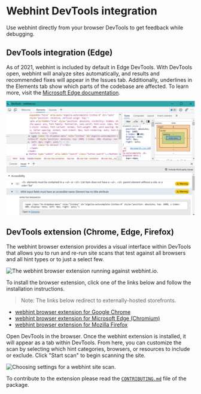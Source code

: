 # Webhint DevTools integration

Use webhint directly from your browser DevTools to get feedback while debugging.

## DevTools integration (Edge)

As of 2021, webhint is included by default in Edge DevTools. With DevTools
open, webhint will analyze sites automatically, and results and recommended
fixes will appear in the Issues tab. Additionally, underlines in the Elements
tab show which parts of the codebase are affected. To learn more, visit the
[Microsoft Edge documentation](https://docs.microsoft.com/en-us/microsoft-edge/devtools-guide-chromium/issues/).

![webhint integration into Edge DevTools](images/edge-devtools.png)

## DevTools extension (Chrome, Edge, Firefox)

The webhint browser extension provides a visual interface within DevTools that
allows you to run and re-run site scans that test against all browsers and
all hint types or to just a select few.

![The webhint browser extension running against webhint.io.](images/extension-browser-0.png)

To install the browser extension, click one of the links below and follow the
installation instructions.

 > Note: The links below redirect to externally-hosted storefronts.

- [webhint browser extension for Google Chrome](https://chrome.google.com/webstore/detail/webhint/gccemnpihkbgkdmoogenkbkckppadcag)
- [webhint browser extension for Microsoft Edge (Chromium)](https://microsoftedge.microsoft.com/insider-addons/detail/mlgfbihcfnkaenjpdcngdnhcpkdmcdee)
- [webhint browser extension for Mozilla Firefox](https://addons.mozilla.org/en-US/firefox/addon/webhint/)

Open DevTools in the browser. Once the webhint extension is installed, it will
appear as a tab within DevTools. From here, you can customize the scan by
selecting which hint categories, browsers, or resources to include or exclude.
Click "Start scan" to begin scanning the site.

![Choosing settings for a webhint site scan.](images/extension-browser-1.png)

To contribute to the extension please read the [`CONTRIBUTING.md`][contributing]
file of the package.

<!-- Link labels -->

[contributing]: https://github.com/webhintio/hint/blob/main/packages/extension-browser/CONTRIBUTING.md
